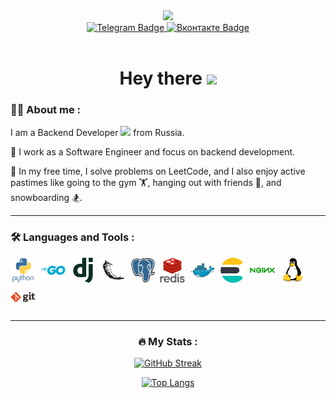 <div id="header" align="center">
  <img src="https://media.giphy.com/media/v1.Y2lkPTc5MGI3NjExNHY4ZXVmazJ0M2o3MmQ3NmE5N2c4d3E5Z3E2OGJ4NnNneGI1NGF1dCZlcD12MV9pbnRlcm5hbF9naWZfYnlfaWQmY3Q9Zw/QDjpIL6oNCVZ4qzGs7/giphy.gif" width="300"/>
  
<div id="badges">
  <a href="https://t.me/qvvan">
  <img src="https://img.shields.io/badge/Telegram-blue?logo=telegram" alt="Telegram Badge"/>
  </a>
  <a href="https://vk.com/q.onee">
  <img src="https://img.shields.io/badge/Вконтакте-blue?logo=Vk" alt="Вконтакте Badge"/>
  </a>
</div>
<img src="https://komarev.com/ghpvc/?username=Qvvan&style=flat-square&color=blue" alt=""/>
<h1>
  Hey there
  <img src="https://media.giphy.com/media/hvRJCLFzcasrR4ia7z/giphy.gif" width="30px"/>
</h1>
</div>

### :woman_technologist: About me :
I am a Backend Developer <img src="https://media.giphy.com/media/WUlplcMpOCEmTGBtBW/giphy.gif" width="30"> from Russia.

🔧 I work as a Software Engineer and focus on backend development.

🧩 In my free time, I solve problems on LeetCode, and I also enjoy active pastimes like going to the gym 🏋️, hanging out with friends 👫, and snowboarding 🏂.

---

### :hammer_and_wrench: Languages and Tools :
<div>
  <img src="https://github.com/devicons/devicon/blob/master/icons/python/python-original-wordmark.svg" title="Python" alt="Python" width="40" height="40"/>&nbsp;
  <img src="https://github.com/devicons/devicon/blob/master/icons/go/go-original-wordmark.svg" title="Go" alt="Go" width="40" height="40"/>&nbsp;
  <img src="https://github.com/devicons/devicon/blob/master/icons/django/django-plain.svg" title="Django" alt="Django" width="40" height="40"/>&nbsp;
  <img src="https://github.com/devicons/devicon/blob/master/icons/flask/flask-original.svg" title="Flask" alt="Flask" width="40" height="40"/>&nbsp;
  <img src="https://github.com/devicons/devicon/blob/master/icons/postgresql/postgresql-original.svg" title="PostgreSQL" alt="PotgreSQL" width="40" height="40"/>&nbsp;
  <img src="https://github.com/devicons/devicon/blob/master/icons/redis/redis-original-wordmark.svg" title="Redis" alt="Redis" width="40" height="40"/>&nbsp;
  <img src="https://github.com/devicons/devicon/blob/master/icons/docker/docker-original.svg" title="Docker" alt="Docker" width="40" height="40"/>&nbsp;
  <img src="https://github.com/devicons/devicon/blob/master/icons/elasticsearch/elasticsearch-original.svg" title="ElasticSearch" alt="ElasticSearch" width="40" height="40"/>&nbsp;
  <img src="https://github.com/devicons/devicon/blob/master/icons/nginx/nginx-original.svg" title="Nginx" alt="Nginx" width="40" height="40"/>&nbsp;
  <img src="https://github.com/devicons/devicon/blob/master/icons/linux/linux-original.svg" title="Linux" alt="Linux" width="40" height="40"/>&nbsp;
  <img src="https://github.com/devicons/devicon/blob/master/icons/git/git-original-wordmark.svg" title="Git" **alt="Git" width="40" height="40"/>
</div>


---
<div align="center">

### :fire: My Stats :

[![GitHub Streak](http://github-readme-streak-stats.herokuapp.com?user=Qvvan&theme=dark&background=000000)](https://git.io/streak-stats)

[![Top Langs](https://github-readme-stats.vercel.app/api/top-langs/?username=Qvvan&layout=compact&theme=vision-friendly-dark)](https://github.com/anuraghazra/github)

